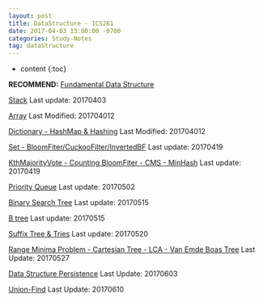 ```yaml
---
layout: post
title: DataStructure - ICS261
date: 2017-04-03 13:00:00 -0700
categories: Study-Notes
tag: dataStructure
---
```

* content
{:toc}


__RECOMMEND:__ [Fundamental Data Structure](https://en.wikipedia.org/wiki/Book:Fundamental_Data_Structures)  


[Stack](https://zangshayang1.github.io/study-notes/2017/04/03/stack/) Last update: 20170403  

[Array](https://zangshayang1.github.io/study-notes/2017/04/12/array/) Last Modified: 201704012  

[Dictionary - HashMap & Hashing](https://zangshayang1.github.io/study-notes/2017/04/12/hashmap/) Last Modified: 201704012  

[Set - BloomFiter/CuckooFilter/InvertedBF](https://zangshayang1.github.io/study-notes/2017/04/19/set/) Last update: 20170419  

[KthMajorityVote - Counting BloomFiter - CMS - MinHash](https://zangshayang1.github.io/study-notes/2017/04/24/streamingDataStructure/) Last update: 20170419  

[Priority Queue](https://zangshayang1.github.io/study-notes/2017/02/05/priority-queue/) Last update: 20170502  

[Binary Search Tree](https://zangshayang1.github.io/study-notes/2017/05/06/binary-tree/) Last update: 20170515  

[B tree](https://zangshayang1.github.io/study-notes/2017/05/16/B-tree/) Last update: 20170515  

[Suffix Tree & Tries](https://zangshayang1.github.io/study-notes/2017/05/20/tries/) Last update: 20170520  

[Range Minima Problem - Cartesian Tree - LCA - Van Emde Boas Tree](https://zangshayang1.github.io/study-notes/2017/05/27/range-min-query/) Last Update: 20170527  

[Data Structure Persistence](https://zangshayang1.github.io/study-notes/2017/06/03/persistent-data-structure/) Last Update: 20170603  

[Union-Find](https://zangshayang1.github.io/study-notes/2017/06/10/union-find-dataStructure/) Last Update: 20170610  


<!--
buffer
buffer
buffer
buffer
buffer
buffer
buffer
buffer
buffer
buffer
buffer
buffer
buffer
buffer
buffer
buffer
buffer
buffer
buffer
buffer
buffer
buffer
buffer
buffer
-->
